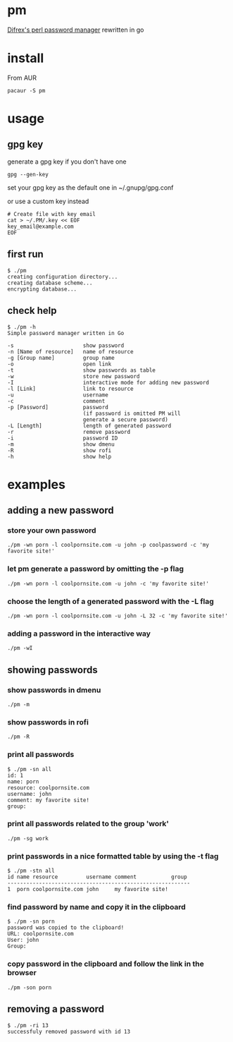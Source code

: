# pm

[Difrex's perl password manager](https://github.com/difrex/pm) rewritten in go

# install

From AUR
```
pacaur -S pm
```

# usage

## gpg key

generate a gpg key if you don't have one

```
gpg --gen-key
```

set your gpg key as the default one in ~/.gnupg/gpg.conf

or use a custom key instead

```
# Create file with key email
cat > ~/.PM/.key << EOF
key_email@example.com
EOF
```

## first run

```
$ ./pm
creating configuration directory...
creating database scheme...
encrypting database...
```

## check help

```
$ ./pm -h
Simple password manager written in Go

-s                      show password
-n [Name of resource]   name of resource
-g [Group name]         group name
-o                      open link
-t                      show passwords as table
-w                      store new password
-I                      interactive mode for adding new password
-l [Link]               link to resource
-u                      username
-c                      comment
-p [Password]           password
                        (if password is omitted PM will
                        generate a secure password)
-L [Length]             length of generated password
-r                      remove password
-i                      password ID
-m                      show dmenu
-R                      show rofi
-h                      show help
```

# examples

## adding a new password

### store your own password

```
./pm -wn porn -l coolpornsite.com -u john -p coolpassword -c 'my favorite site!'
```

### let pm generate a password by omitting the -p flag

```
./pm -wn porn -l coolpornsite.com -u john -c 'my favorite site!'
```

### choose the length of a generated password with the -L flag

```
./pm -wn porn -l coolpornsite.com -u john -L 32 -c 'my favorite site!'
```

### adding a password in the interactive way
```
./pm -wI
```

## showing passwords

### show passwords in dmenu

```
./pm -m
```

### show passwords in rofi
```
./pm -R
```

### print all passwords

```
$ ./pm -sn all
id: 1
name: porn
resource: coolpornsite.com
username: john
comment: my favorite site!
group:
```

### print all passwords related to the group 'work'

```
./pm -sg work
```

### print passwords in a nice formatted table by using the -t flag

```
$ ./pm -stn all
id name resource         username comment           group
----------------------------------------------------------
1  porn coolpornsite.com john     my favorite site!
```

### find password by name and copy it in the clipboard

```
$ ./pm -sn porn
password was copied to the clipboard!
URL: coolpornsite.com
User: john
Group:
```

### copy password in the clipboard and follow the link in the browser

```
./pm -son porn
```

## removing a password

```
$ ./pm -ri 13
successfuly removed password with id 13
```
